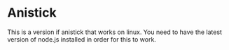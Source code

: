 # Anistick
This is a version if anistick that works on linux. You need to have the latest version of node.js installed in order for this to work.
